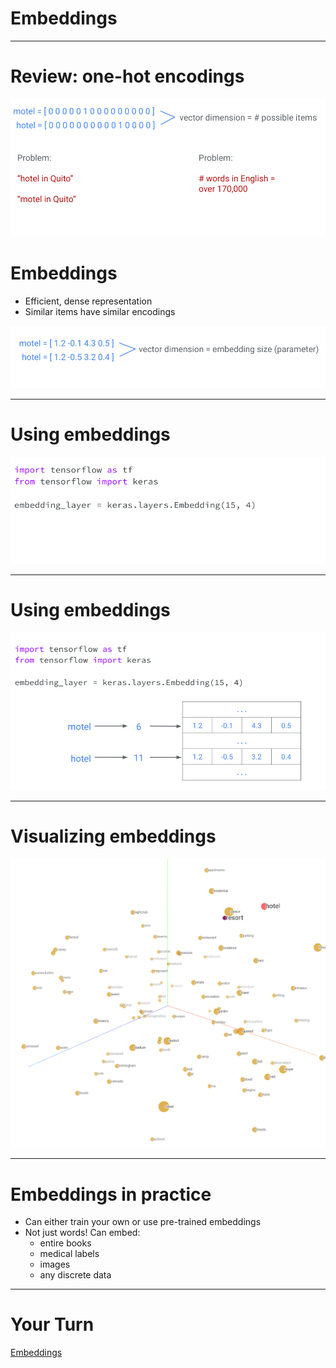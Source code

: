 # Embeddings

---

# Review: one-hot encodings

![](res/embeddings01.png)

<!--
Suppose we’re working with input data with a large number of possible categories, such as words. Our machine learning models can’t work directly on words -- they need to take a vector of numbers as input. Traditionally, we could do this using a “one-hot encoding” (as shown). 

This has 2 main problems: 1) similar items don’t have similar encodings (“hotel in Quito” may not lead to similar search results as “motel in Quito”), and 2) we may need huge vectors to encode all possible items.
-->

# Embeddings

* Efficient, dense representation
* Similar items have similar encodings


![](res/embeddings02.png)

<!--
the embedding dimension is a parameter you specify
higher dimension = more descriptive, but takes more data / time to learn
-->

---

# Using embeddings

![](res/embeddings03.png)

<!--
the first number, 15, is the # of possible items
the second number, 4, is your chosen embedding size
Instead of manually specifying embedding values, we can train them (they are treated similarly to weights learned by the model during training)
* no separate training process needed, they are treated as another hidden layer
-->

---

# Using embeddings

![](res/embeddings04.png)

<!--
The embedding layer acts as a “lookup table”, where each item has a unique index that is used to lookup its corresponding embedding. This particular table has 15 rows (corresponding to unique items) and 4 columns (one for each embedding dimension). You’ll investigate this more in the colab.
-->

---

# Visualizing embeddings

<!--
One of the big advantages of embeddings is that they can meaningfully represent items and relationships between items, in a way we can easily visualize. Here we can see that the embeddings for “hotel” and “resort” are fairly close. Based on the dataset used to train these embeddings, this means these two words are used in similar contexts.
-->

![](res/embeddings05.png)

---

# Embeddings in practice

* Can either train your own or use pre-trained embeddings
* Not just words! Can embed:
  * entire books
  * medical labels
  * images
  * any discrete data

---
  
# Your Turn

[Embeddings](https://colab.sandbox.google.com/drive/1LlkhE9uY6qZVxiwTjQSO37E2pp-YZ6X6)
  
<!--
Let’s work on the Embeddings colab where we can apply these skills to:
Training your own embeddings
Visualizing your trained embeddings
-->


